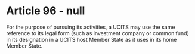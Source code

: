 # Article 96 - null


For the purpose of pursuing its activities, a UCITS may use the same reference to its legal form (such as investment company or common fund) in its designation in a UCITS host Member State as it uses in its home Member State.
